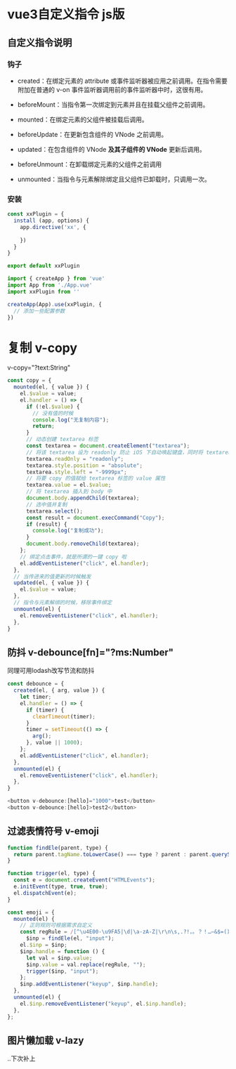 # vue3自定义指令 js版

## 自定义指令说明

### 钩子

- created：在绑定元素的 attribute 或事件监听器被应用之前调用。在指令需要附加在普通的 v-on 事件监听器调用前的事件监听器中时，这很有用。
- beforeMount：当指令第一次绑定到元素并且在挂载父组件之前调用。
- mounted：在绑定元素的父组件被挂载后调用。
- beforeUpdate：在更新包含组件的 VNode 之前调用。

- updated：在包含组件的 VNode **及其子组件的 VNode** 更新后调用。
- beforeUnmount：在卸载绑定元素的父组件之前调用
- unmounted：当指令与元素解除绑定且父组件已卸载时，只调用一次。

### 安装

```js
const xxPlugin = {
  install (app, options) {
    app.directive('xx', {
      
    })
  }
}

export default xxPlugin
```

```js
import { createApp } from 'vue'
import App from './App.vue'
import xxPlugin from ''

createApp(App).use(xxPlugin, {
  // 添加一些配置参数
})
```



# 复制 v-copy

v-copy="?text:String"

```js
const copy = {
  mounted(el, { value }) {
    el.$value = value;
    el.handler = () => {
      if (!el.$value) {
        // 没有值的时候
        console.log("无复制内容");
        return;
      }
      // 动态创建 textarea 标签
      const textarea = document.createElement("textarea");
      // 将该 textarea 设为 readonly 防止 iOS 下自动唤起键盘，同时将 textarea 移出可视区域
      textarea.readOnly = "readonly";
      textarea.style.position = "absolute";
      textarea.style.left = "-9999px";
      // 将要 copy 的值赋给 textarea 标签的 value 属性
      textarea.value = el.$value;
      // 将 textarea 插入到 body 中
      document.body.appendChild(textarea);
      // 选中值并复制
      textarea.select();
      const result = document.execCommand("Copy");
      if (result) {
        console.log("复制成功");
      }
      document.body.removeChild(textarea);
    };
    // 绑定点击事件，就是所谓的一键 copy 啦
    el.addEventListener("click", el.handler);
  },
  // 当传进来的值更新的时候触发
  updated(el, { value }) {
    el.$value = value;
  },
  // 指令与元素解绑的时候，移除事件绑定
  unmounted(el) {
    el.removeEventListener("click", el.handler);
  },
}
```

## 防抖 v-debounce[fn]="?ms:Number"

同理可用lodash改写节流和防抖

```js
const debounce = {
  created(el, { arg, value }) {
    let timer;
    el.handler = () => {
      if (timer) {
        clearTimeout(timer);
      }
      timer = setTimeout(() => {
        arg();
      }, value || 1000);
    };
    el.addEventListener("click", el.handler);
  },
  unmounted(el) {
    el.removeEventListener("click", el.handler);
  },
}
```

```js
<button v-debounce:[hello]="1000">test</button>
<button v-debounce:[hello]>test2</button>
```

## 过滤表情符号 v-emoji

```js
function findEle(parent, type) {
  return parent.tagName.toLowerCase() === type ? parent : parent.querySelector(type);
}

function trigger(el, type) {
  const e = document.createEvent("HTMLEvents");
  e.initEvent(type, true, true);
  el.dispatchEvent(e);
}

const emoji = {
  mounted(el) {
    // 正则规则可根据需求自定义
    const regRule = /[^\u4E00-\u9FA5|\d|\a-zA-Z|\r\n\s,.?!，。？！…—&$=()-+/*{}[\]]|\s/g,
      $inp = findEle(el, "input");
    el.$inp = $inp;
    $inp.handle = function () {
      let val = $inp.value;
      $inp.value = val.replace(regRule, "");
      trigger($inp, "input");
    };
    $inp.addEventListener("keyup", $inp.handle);
  },
  unmounted(el) {
    el.$inp.removeEventListener("keyup", el.$inp.handle);
  },
};
```

## 图片懒加载 v-lazy

..下次补上